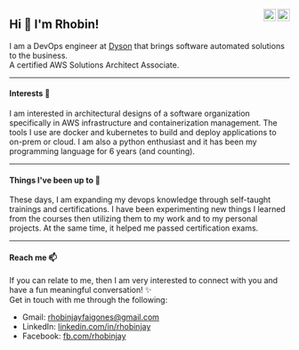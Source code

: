 <a href="https://www.facebook.com/Rhobinjay" target="_blank" rel="nofollow"><img align="right" alt="" width="22px" src="https://cdn.jsdelivr.net/npm/simple-icons@v3/icons/facebook.svg" /></a>
<a href="https://www.linkedin.com/in/rhobinjay" target="_blank" rel="nofollow"><img align="right" alt="" width="22px" src="https://cdn.jsdelivr.net/npm/simple-icons@v3/icons/linkedin.svg" /></a>

## Hi 👋 I'm Rhobin! 
I am a DevOps engineer at [Dyson](https://www.dyson.com/en) that brings software automated solutions to the business.
<br />
A certified AWS Solutions Architect Associate.
****
#### Interests 👀 
I am interested in architectural designs of a software organization specifically in AWS infrastructure and containerization management.
The tools I use are docker and kubernetes to build and deploy applications to on-prem or cloud.
I am also a python enthusiast and it has been my programming language for 6 years (and counting).

****
#### Things I've been up to 🌱 
These days, I am expanding my devops knowledge through self-taught trainings and certifications.
I have been experimenting new things I learned from the courses then utilizing them to my work and to my personal projects.
At the same time, it helped me passed certification exams.

****
#### Reach me 📫 
If you can relate to me, then I am very interested to connect with you and have a fun meaningful conversation! ✨
<br />
Get in touch with me through the following: 
- Gmail: rhobinjayfaigones@gmail.com
- LinkedIn: [linkedin.com/in/rhobinjay](https://www.linkedin.com/in/rhobinjay)
- Facebook: [fb.com/rhobinjay](https://www.facebook.com/Rhobinjay)
